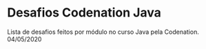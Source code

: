 # Desafios Codenation Java

Lista de desafios feitos por módulo no curso Java pela Codenation. 04/05/2020